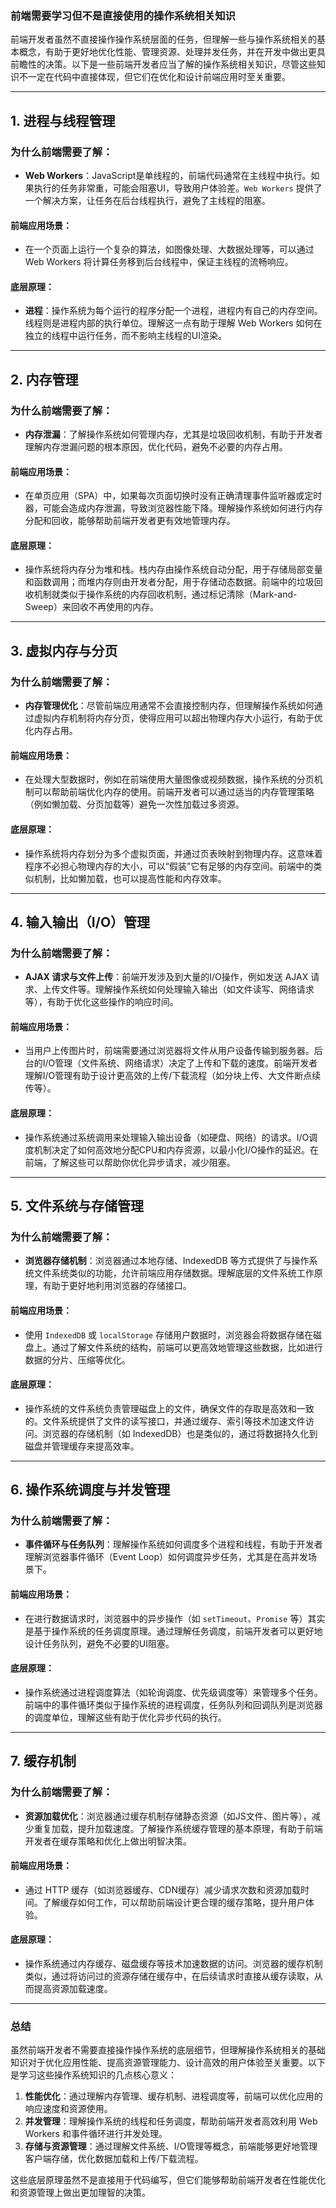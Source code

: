 ### 前端需要学习但不是直接使用的操作系统相关知识

前端开发者虽然不直接操作操作系统层面的任务，但理解一些与操作系统相关的基本概念，有助于更好地优化性能、管理资源、处理并发任务，并在开发中做出更具前瞻性的决策。以下是一些前端开发者应当了解的操作系统相关知识，尽管这些知识不一定在代码中直接体现，但它们在优化和设计前端应用时至关重要。

------

## 1. **进程与线程管理**

### 为什么前端需要了解：

- **Web Workers**：JavaScript是单线程的，前端代码通常在主线程中执行。如果执行的任务非常重，可能会阻塞UI，导致用户体验差。`Web Workers` 提供了一个解决方案，让任务在后台线程执行，避免了主线程的阻塞。

#### 前端应用场景：

- 在一个页面上运行一个复杂的算法，如图像处理、大数据处理等，可以通过 Web Workers 将计算任务移到后台线程中，保证主线程的流畅响应。

#### 底层原理：

- **进程**：操作系统为每个运行的程序分配一个进程，进程内有自己的内存空间。线程则是进程内部的执行单位。理解这一点有助于理解 Web Workers 如何在独立的线程中运行任务，而不影响主线程的UI渲染。

------

## 2. **内存管理**

### 为什么前端需要了解：

- **内存泄漏**：了解操作系统如何管理内存，尤其是垃圾回收机制，有助于开发者理解内存泄漏问题的根本原因，优化代码，避免不必要的内存占用。

#### 前端应用场景：

- 在单页应用（SPA）中，如果每次页面切换时没有正确清理事件监听器或定时器，可能会造成内存泄漏，导致浏览器性能下降。理解操作系统如何进行内存分配和回收，能够帮助前端开发者更有效地管理内存。

#### 底层原理：

- 操作系统将内存分为堆和栈。栈内存由操作系统自动分配，用于存储局部变量和函数调用；而堆内存则由开发者分配，用于存储动态数据。前端中的垃圾回收机制就类似于操作系统的内存回收机制，通过标记清除（Mark-and-Sweep）来回收不再使用的内存。

------

## 3. **虚拟内存与分页**

### 为什么前端需要了解：

- **内存管理优化**：尽管前端应用通常不会直接控制内存，但理解操作系统如何通过虚拟内存机制将内存分页，使得应用可以超出物理内存大小运行，有助于优化内存占用。

#### 前端应用场景：

- 在处理大型数据时，例如在前端使用大量图像或视频数据，操作系统的分页机制可以帮助前端优化内存的使用。前端开发者可以通过适当的内存管理策略（例如懒加载、分页加载等）避免一次性加载过多资源。

#### 底层原理：

- 操作系统将内存划分为多个虚拟页面，并通过页表映射到物理内存。这意味着程序不必担心物理内存的大小，可以“假装”它有足够的内存空间。前端中的类似机制，比如懒加载，也可以提高性能和内存效率。

------

## 4. **输入输出（I/O）管理**

### 为什么前端需要了解：

- **AJAX 请求与文件上传**：前端开发涉及到大量的I/O操作，例如发送 AJAX 请求、上传文件等。理解操作系统如何处理输入输出（如文件读写、网络请求等），有助于优化这些操作的响应时间。

#### 前端应用场景：

- 当用户上传图片时，前端需要通过浏览器将文件从用户设备传输到服务器。后台的I/O管理（文件系统、网络请求）决定了上传和下载的速度。前端开发者理解I/O管理有助于设计更高效的上传/下载流程（如分块上传、大文件断点续传等）。

#### 底层原理：

- 操作系统通过系统调用来处理输入输出设备（如硬盘、网络）的请求。I/O调度机制决定了如何高效地分配CPU和内存资源，以最小化I/O操作的延迟。在前端，了解这些可以帮助你优化异步请求，减少阻塞。

------

## 5. **文件系统与存储管理**

### 为什么前端需要了解：

- **浏览器存储机制**：浏览器通过本地存储、IndexedDB 等方式提供了与操作系统文件系统类似的功能，允许前端应用存储数据。理解底层的文件系统工作原理，有助于更好地利用浏览器的存储接口。

#### 前端应用场景：

- 使用 `IndexedDB` 或 `localStorage` 存储用户数据时，浏览器会将数据存储在磁盘上。通过了解文件系统的结构，前端可以更高效地管理这些数据，比如进行数据的分片、压缩等优化。

#### 底层原理：

- 操作系统的文件系统负责管理磁盘上的文件，确保文件的存取是高效和一致的。文件系统提供了文件的读写接口，并通过缓存、索引等技术加速文件访问。浏览器的存储机制（如 IndexedDB）也是类似的，通过将数据持久化到磁盘并管理缓存来提高效率。

------

## 6. **操作系统调度与并发管理**

### 为什么前端需要了解：

- **事件循环与任务队列**：理解操作系统如何调度多个进程和线程，有助于开发者理解浏览器事件循环（Event Loop）如何调度异步任务，尤其是在高并发场景下。

#### 前端应用场景：

- 在进行数据请求时，浏览器中的异步操作（如 `setTimeout`、`Promise` 等）其实是基于操作系统的任务调度原理。通过理解任务调度，前端开发者可以更好地设计任务队列，避免不必要的UI阻塞。

#### 底层原理：

- 操作系统通过进程调度算法（如轮询调度、优先级调度等）来管理多个任务。前端中的事件循环类似于操作系统的进程调度，任务队列和回调队列是浏览器的调度单位，理解这些有助于优化异步代码的执行。

------

## 7. **缓存机制**

### 为什么前端需要了解：

- **资源加载优化**：浏览器通过缓存机制存储静态资源（如JS文件、图片等），减少重复加载，提升加载速度。了解操作系统缓存管理的基本原理，有助于前端开发者在缓存策略和优化上做出明智决策。

#### 前端应用场景：

- 通过 HTTP 缓存（如浏览器缓存、CDN缓存）减少请求次数和资源加载时间。了解缓存如何工作，可以帮助前端设计更合理的缓存策略，提升用户体验。

#### 底层原理：

- 操作系统通过内存缓存、磁盘缓存等技术加速数据的访问。浏览器的缓存机制类似，通过将访问过的资源存储在缓存中，在后续请求时直接从缓存读取，从而提高资源加载速度。

------

### 总结

虽然前端开发者不需要直接操作操作系统的底层细节，但理解操作系统相关的基础知识对于优化应用性能、提高资源管理能力、设计高效的用户体验至关重要。以下是学习这些操作系统知识的几点核心意义：

1. **性能优化**：通过理解内存管理、缓存机制、进程调度等，前端可以优化应用的响应速度和资源使用。
2. **并发管理**：理解操作系统的线程和任务调度，帮助前端开发者高效利用 Web Workers 和事件循环进行并发处理。
3. **存储与资源管理**：通过理解文件系统、I/O管理等概念，前端能够更好地管理客户端存储，优化数据加载和上传/下载流程。

这些底层原理虽然不是直接用于代码编写，但它们能够帮助前端开发者在性能优化和资源管理上做出更加理智的决策。
